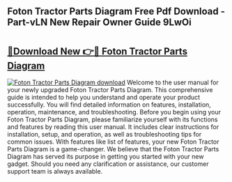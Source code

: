 ## Foton Tractor Parts Diagram Free Pdf Download - Part-vLN New Repair Owner Guide 9LwOi

# <h2><a href="http://dfoju2.blite.top/?on=Foton+Tractor+Parts+Diagram">🔗Download New 👉🔴 Foton Tractor Parts Diagram</a></h2>

[![Foton Tractor Parts Diagram download](https://i.imgur.com/lujVjoI.png)](http://dfoju2.blite.top/?on=Foton+Tractor+Parts+Diagram)
Welcome to the user manual for your newly upgraded Foton Tractor Parts Diagram. This comprehensive guide is intended to help you understand and operate your product successfully. You will find detailed information on features, installation, operation, maintenance, and troubleshooting. Before you begin using your Foton Tractor Parts Diagram, please familiarize yourself with its functions and features by reading this user manual. It includes clear instructions for installation, setup, and operation, as well as troubleshooting tips for common issues. With features like list of features, your new Foton Tractor Parts Diagram is a game-changer. We believe that the Foton Tractor Parts Diagram has served its purpose in getting you started with your new gadget. Should you need any clarification or assistance, our customer support team is always available.
